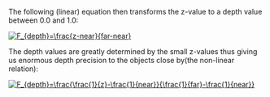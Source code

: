 The following (linear) equation then transforms the z-value to a depth value between 0.0 and 1.0:

<a href="http://www.codecogs.com/eqnedit.php?latex=F_{depth}=\frac{z-near}{far-near}" target="_blank"><img src="http://latex.codecogs.com/gif.latex?F_{depth}=\frac{z-near}{far-near}" title="F_{depth}=\frac{z-near}{far-near}" /></a>

The depth values are greatly determined by the small z-values thus giving us enormous depth precision to the objects close by(the non-linear relation):

<a href="http://www.codecogs.com/eqnedit.php?latex=F_{depth}=\frac{\frac{1}{z}-\frac{1}{near}}{\frac{1}{far}-\frac{1}{near}}" target="_blank"><img src="http://latex.codecogs.com/gif.latex?F_{depth}=\frac{\frac{1}{z}-\frac{1}{near}}{\frac{1}{far}-\frac{1}{near}}" title="F_{depth}=\frac{\frac{1}{z}-\frac{1}{near}}{\frac{1}{far}-\frac{1}{near}}" /></a>
